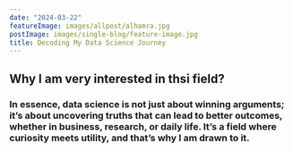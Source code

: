```yaml
---
date: "2024-03-22"
featureImage: images/allpost/alhamra.jpg
postImage: images/single-blog/feature-image.jpg
title: Decoding My Data Science Journey
---
```


## Why I am very interested in thsi field?

### In essence, data science is not just about winning arguments; it’s about uncovering truths that can lead to better outcomes, whether in business, research, or daily life. It’s a field where curiosity meets utility, and that’s why I am drawn to it.
